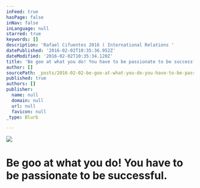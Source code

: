 ```yaml
---
inFeed: true
hasPage: false
inNav: false
inLanguage: null
starred: true
keywords: []
description: 'Rafael Cifuentes 2016 ( International Relations '
datePublished: '2016-02-02T10:35:36.952Z'
dateModified: '2016-02-02T10:35:34.120Z'
title: 'Be goo at what you do! You have to be passionate to be successful.'
author: []
sourcePath: _posts/2016-02-02-be-goo-at-what-you-do-you-have-to-be-passionate-to-be-succe.md
published: true
authors: []
publisher:
  name: null
  domain: null
  url: null
  favicon: null
_type: Blurb

---
```

![](https://the-grid-user-content.s3-us-west-2.amazonaws.com/5eeac4b9-0121-4768-8686-190877d12ee6.png)

# Be goo at what you do! You have to be passionate to be successful.